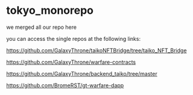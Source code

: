 # tokyo_monorepo

we merged all our repo here

you can access the single repos at the following links:

https://github.com/GalaxyThrone/taikoNFTBridge/tree/taiko_NFT_Bridge

https://github.com/GalaxyThrone/warfare-contracts

https://github.com/GalaxyThrone/backend_taiko/tree/master

https://github.com/BromeRST/gt-warfare-dapp

